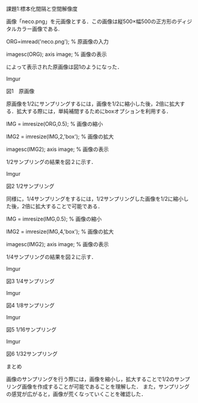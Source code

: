 課題1:標本化間隔と空間解像度

画像「neco.png」を元画像とする．この画像は縦500×幅500の正方形のディジタルカラー画像である.

ORG=imread('neco.png'); % 原画像の入力

imagesc(ORG); axis image; % 画像の表示

によって表示された原画像は図1のようになった．

Imgur

図1　原画像

原画像を1/2にサンプリングするには，画像を1/2に縮小した後，2倍に拡大する．拡大する際には，単純補間するためにboxオプションを利用する．

IMG = imresize(ORG,0.5); % 画像の縮小

IMG2 = imresize(IMG,2,'box'); % 画像の拡大

imagesc(IMG2); axis image; % 画像の表示

1/2サンプリングの結果を図２に示す．

Imgur

図2 1/2サンプリング

同様に，1/4サンプリングをするには，1/2サンプリングした画像を1/2に縮小した後，2倍に拡大することで可能である．

IMG = imresize(IMG,0.5); % 画像の縮小

IMG2 = imresize(IMG,4,'box'); % 画像の拡大

imagesc(IMG2); axis image; % 画像の表示

1/4サンプリングの結果を図２に示す．

Imgur

図3 1/4サンプリング

Imgur

図4 1/8サンプリング

Imgur

図5 1/16サンプリング

Imgur

図6 1/32サンプリング

まとめ

画像のサンプリングを行う際には，画像を縮小し，拡大することで1/2のサンプリング画像を作成することが可能であることを理解した． また，サンプリングの感覚が広がると，画像が荒くなっていくことを確認した．
